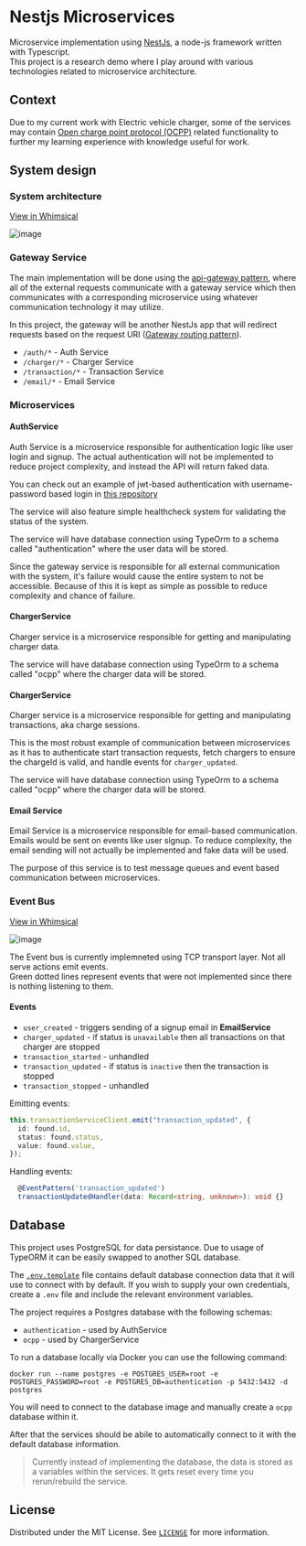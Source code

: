 # Nestjs Microservices

Microservice implementation using [NestJs](https://nestjs.com/), a node-js framework written with Typescript.\
This project is a research demo where I play around with various technologies related to microservice architecture.

## Context

Due to my current work with Electric vehicle charger, some of the services may contain [Open charge point protocol (OCPP)](https://www.openchargealliance.org/) related functionality to further my learning experience with knowledge useful for work.

## System design

### System architecture

[View in Whimsical](https://whimsical.com/nestjs-microservices-system-structure-NrFnsKBHSdFjstmWbRq2iJ)

![image](https://user-images.githubusercontent.com/22862227/173170226-ec6e347f-9259-4cfc-8f73-842574d8c62f.png)

### Gateway Service

The main implementation will be done using the [api-gateway pattern](https://microservices.io/patterns/apigateway.html), where all of the external requests communicate with a gateway service which then communicates with a corresponding microservice using whatever communication technology it may utilize.

In this project, the gateway will be another NestJs app that will redirect requests based on the request URI ([Gateway routing pattern](https://docs.microsoft.com/en-us/azure/architecture/patterns/gateway-routing)).

- `/auth/*` - Auth Service
- `/charger/*` - Charger Service
- `/transaction/*` - Transaction Service
- `/email/*` - Email Service

### Microservices

#### AuthService

Auth Service is a microservice responsible for authentication logic like user login and signup. The actual authentication will not be implemented to reduce project complexity, and instead the API will return faked data.

You can check out an example of jwt-based authentication with username-password based login in [this repository](https://github.com/Kwandes/nestjs-angular-authentication-demo)

The service will also feature simple healthcheck system for validating the status of the system.

The service will have database connection using TypeOrm to a schema called "authentication" where the user data will be stored.

Since the gateway service is responsible for all external communication with the system, it's failure would cause the entire system to not be accessible. Because of this it is kept as simple as possible to reduce complexity and chance of failure.

#### ChargerService

Charger service is a microservice responsible for getting and manipulating charger data.

The service will have database connection using TypeOrm to a schema called "ocpp" where the charger data will be stored.

#### ChargerService

Charger service is a microservice responsible for getting and manipulating transactions, aka charge sessions.

This is the most robust example of communication between microservices as it has to authenticate start transaction requests, fetch chargers to ensure the chargeId is valid, and handle events for `charger_updated`.

The service will have database connection using TypeOrm to a schema called "ocpp" where the charger data will be stored.

#### Email Service

Email Service is a microservice responsible for email-based communication. Emails would be sent on events like user signup. To reduce complexity, the email sending will not actually be implemented and fake data will be used.

The purpose of this service is to test message queues and event based communication between microservices.

### Event Bus

[View in Whimsical](https://whimsical.com/nestjs-microservices-system-structure-NrFnsKBHSdFjstmWbRq2iJ)

![image](https://user-images.githubusercontent.com/22862227/173170249-0a46c3b5-81a4-43a4-90af-8d5ca9a3c28e.png)

The Event bus is currently implemneted using TCP transport layer.
Not all serve actions emit events.\
Green dotted lines represent events that were not implemented since there is nothing listening to them.

#### Events

- `user_created` - triggers sending of a signup email in **EmailService**
- `charger_updated` - if status is `unavailable` then all transactions on that charger are stopped
- `transaction_started` - unhandled
- `transaction_updated` - if status is `inactive` then the transaction is stopped
- `transaction_stopped` - unhandled

Emitting events:

```ts
this.transactionServiceClient.emit("transaction_updated", {
  id: found.id,
  status: found.status,
  value: found.value,
});
```

Handling events:

```ts
  @EventPattern('transaction_updated')
  transactionUpdatedHandler(data: Record<string, unknown>): void {}
```

## Database

This project uses PostgreSQL for data persistance. Due to usage of TypeORM it can be easily swapped to another SQL database.

The [`.env.template`](./.env.template) file contains default database connection data that it will use to connect with by default. If you wish to supply your own credentials, create a `.env` file and include the relevant environment variables.

The project requires a Postgres database with the following schemas:

- `authentication` - used by AuthService
- `ocpp` - used by ChargerService

To run a database locally via Docker you can use the following command:

```docker
docker run --name postgres -e POSTGRES_USER=root -e POSTGRES_PASSWORD=root -e POSTGRES_DB=authentication -p 5432:5432 -d postgres
```

You will need to connect to the database image and manually create a `ocpp` database within it.

After that the services should be abile to automatically connect to it with the default database information.

> Currently instead of implementing the database, the data is stored as a variables within the services. It gets reset every time you rerun/rebuild the service.

## License

Distributed under the MIT License. See [`LICENSE`](./LICENSE) for more information.
